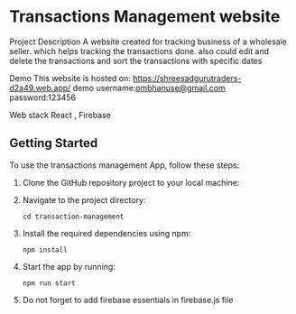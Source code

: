 # Transactions Management website

Project Description
A website created for tracking business of a wholesale seller. which helps tracking the transactions done. also could edit and delete the transactions and sort the transactions with specific dates

Demo
This website is hosted on: https://shreesadgurutraders-d2a49.web.app/
demo username:ombhanuse@gmail.com
     password:123456

Web stack
React , Firebase

## Getting Started

To use the transactions management App, follow these steps:

1. Clone the GitHub repository project to your local machine:
    
2. Navigate to the project directory:
    ```
    cd transaction-management
    ```
3. Install the required dependencies using npm:
    ```
    npm install
    ```
5. Start the app by running:
    ```
    npm run start
    ```
6. Do not forget to add firebase essentials in firebase.js file 